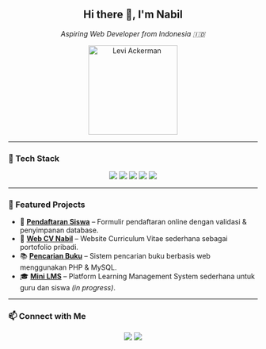 <h2 align="center">Hi there 👋, I'm Nabil</h2>
<p align="center"><em>Aspiring Web Developer from Indonesia 🇮🇩</em></p>

<p align="center">
  <img src="https://github.com/mhdnblhdyh/mhdnblhdyh/blob/main/levi-ackerman-unscreen.gif?raw=true" alt="Levi Ackerman" width="180"/>
</p>

---

### 🧰 Tech Stack

<p align="center">
  <img src="https://img.shields.io/badge/PHP-777BB4?style=flat-square&logo=php&logoColor=white" />
  <img src="https://img.shields.io/badge/MySQL-4479A1?style=flat-square&logo=mysql&logoColor=white" />
  <img src="https://img.shields.io/badge/HTML5-E34F26?style=flat-square&logo=html5&logoColor=white" />
  <img src="https://img.shields.io/badge/CSS3-1572B6?style=flat-square&logo=css3&logoColor=white" />
  <img src="https://img.shields.io/badge/VSCode-007ACC?style=flat-square&logo=visual-studio-code&logoColor=white" />
</p>

---

### 📁 Featured Projects

<p>
  <ul>
    <li>📝 <strong><a href="https://github.com/mhdnblhdyh/PendaftaranSiswa">Pendaftaran Siswa</a></strong> – Formulir pendaftaran online dengan validasi & penyimpanan database.</li>
    <li>💼 <strong><a href="https://github.com/mhdnblhdyh/webcvnabil">Web CV Nabil</a></strong> – Website Curriculum Vitae sederhana sebagai portofolio pribadi.</li>
    <li>📚 <strong><a href="https://github.com/mhdnblhdyh/pencarianbuku">Pencarian Buku</a></strong> – Sistem pencarian buku berbasis web menggunakan PHP & MySQL.</li>
    <li>🎓 <strong><a href="https://github.com/mhdnblhdyh/lms">Mini LMS</a></strong> – Platform Learning Management System sederhana untuk guru dan siswa <em>(in progress)</em>.</li>
  </ul>
</p>

---

### 📫 Connect with Me

<p align="center">
  <a href="https://github.com/mhdnblhdyh"><img src="https://img.shields.io/badge/GitHub-181717?style=for-the-badge&logo=github&logoColor=white" /></a>
  <a href="https://instagram.com/nblhdyh"><img src="https://img.shields.io/badge/Instagram-E4405F?style=for-the-badge&logo=instagram&logoColor=white" /></a>
</p>
